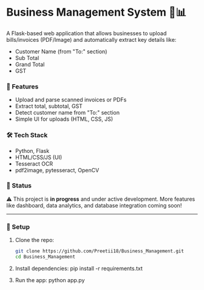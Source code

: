 # Business Management System 🧾📊

A Flask-based web application that allows businesses to upload bills/invoices (PDF/Image) and automatically extract key details like:

- Customer Name (from "To:" section)
- Sub Total
- Grand Total
- GST

### 🚀 Features
- Upload and parse scanned invoices or PDFs
- Extract total, subtotal, GST
- Detect customer name from "To:" section
- Simple UI for uploads (HTML, CSS, JS)

### 🛠️ Tech Stack
- Python, Flask
- HTML/CSS/JS (UI)
- Tesseract OCR
- pdf2image, pytesseract, OpenCV

### 📌 Status
⚠️ This project is **in progress** and under active development. More features like dashboard, data analytics, and database integration coming soon!

---

### 📂 Setup
1. Clone the repo:
   ```bash
   git clone https://github.com/Preetii18/Business_Management.git
   cd Business_Management
   
2. Install dependencies:
  pip install -r requirements.txt

4. Run the app:
  python app.py
